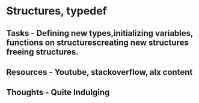 # Structures, typedef

## Tasks - Defining new types,initializing variables, functions on structurescreating new structures freeing structures.
## Resources - Youtube, stackoverflow, alx content

## Thoughts - Quite Indulging
